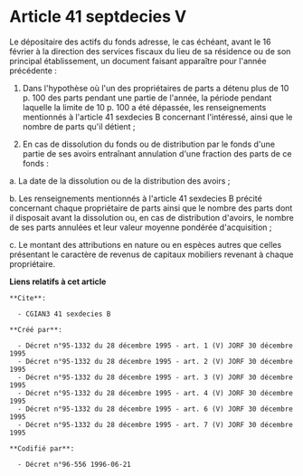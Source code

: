 # Article 41 septdecies V

Le dépositaire des actifs du fonds adresse, le cas échéant, avant le 16 février à la direction des services fiscaux du lieu
de sa résidence ou de son principal établissement, un document faisant apparaître pour l'année précédente :

1. Dans l'hypothèse où l'un des propriétaires de parts a détenu plus de 10 p. 100 des parts pendant une partie de l'année, la
période pendant laquelle la limite de 10 p. 100 a été dépassée, les renseignements mentionnés à l'article 41 sexdecies B
concernant l'intéressé, ainsi que le nombre de parts qu'il détient ;

2. En cas de dissolution du fonds ou de distribution par le fonds d'une partie de ses avoirs entraînant annulation d'une
fraction des parts de ce fonds :

a. La date de la dissolution ou de la distribution des avoirs ;

b. Les renseignements mentionnés à l'article 41 sexdecies B précité concernant chaque propriétaire de parts ainsi que le
nombre des parts dont il disposait avant la dissolution ou, en cas de distribution d'avoirs, le nombre de ses parts annulées
et leur valeur moyenne pondérée d'acquisition ;

c. Le montant des attributions en nature ou en espèces autres que celles présentant le caractère de revenus de capitaux
mobiliers revenant à chaque propriétaire.

**Liens relatifs à cet article**

	**Cite**:

	  - CGIAN3 41 sexdecies B

	**Créé par**:

	  - Décret n°95-1332 du 28 décembre 1995 - art. 1 (V) JORF 30 décembre 1995
	  - Décret n°95-1332 du 28 décembre 1995 - art. 2 (V) JORF 30 décembre 1995
	  - Décret n°95-1332 du 28 décembre 1995 - art. 3 (V) JORF 30 décembre 1995
	  - Décret n°95-1332 du 28 décembre 1995 - art. 4 (V) JORF 30 décembre 1995
	  - Décret n°95-1332 du 28 décembre 1995 - art. 6 (V) JORF 30 décembre 1995
	  - Décret n°95-1332 du 28 décembre 1995 - art. 7 (V) JORF 30 décembre 1995

	**Codifié par**:

	  - Décret n°96-556 1996-06-21
